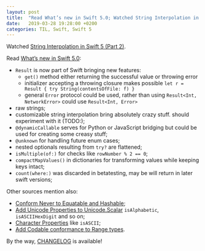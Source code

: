 ```yaml
---
layout: post
title:  "Read What’s new in Swift 5.0; Watched String Interpolation in Swift 5 (Part 2)"
date:   2019-03-28 19:28:00 +0200
categories: TIL, Swift, Swift 5
---
```

Watched [String Interpolation in Swift 5 (Part 2)](https://talk.objc.io/episodes/S01E144-string-interpolation-in-swift-5-part-2).

Read [What’s new in Swift 5.0](https://www.hackingwithswift.com/articles/126/whats-new-in-swift-5-0):
* `Result` is now part of Swift bringing new features:
	* `get()` method either returning the successful value or throwing error
	* initializer accepting a throwing closure makes possible `let r = Result { try String(contentsOfFile: f) }`
	* general `Error` protocol could be used, rather than using `Result<Int, NetworkError>` could use `Result<Int, Error>`
* raw strings;
* customizable string interpolation bring absolutely crazy stuff. should experiment with it (TODO:);
* `@dynamicCallable` serves for Python or JavaScript bridging but could be used for creating some creasy stuff;
* `@unknown` for handling future enum cases;
* nested optionals resulting from `try?` are flattened;
* `isMultiple(of:)` for checks like `rowNumber % 2 == 0`;
* `compactMapValues()` in dictionaries for transforming values while keeping keys intact;
* `count(where:)` was discarded in betatesting, may be will return in later swift versions;

Other sources mention also:
* [Conform Never to Equatable and Hashable](https://github.com/apple/swift-evolution/blob/master/proposals/0215-conform-never-to-hashable-and-equatable.md);
* [Add Unicode Properties to Unicode.Scalar](https://github.com/apple/swift-evolution/blob/master/proposals/0211-unicode-scalar-properties.md) `isAlphabetic`, `isASCIIHexDigit` and so on;
* [Character Properties](https://github.com/apple/swift-evolution/blob/master/proposals/0221-character-properties.md) like `isASCII`;
* [Add Codable conformance to Range types](https://github.com/apple/swift-evolution/blob/master/proposals/0239-codable-range.md).

By the way, [CHANGELOG](https://github.com/apple/swift/blob/master/CHANGELOG.md) is available!
